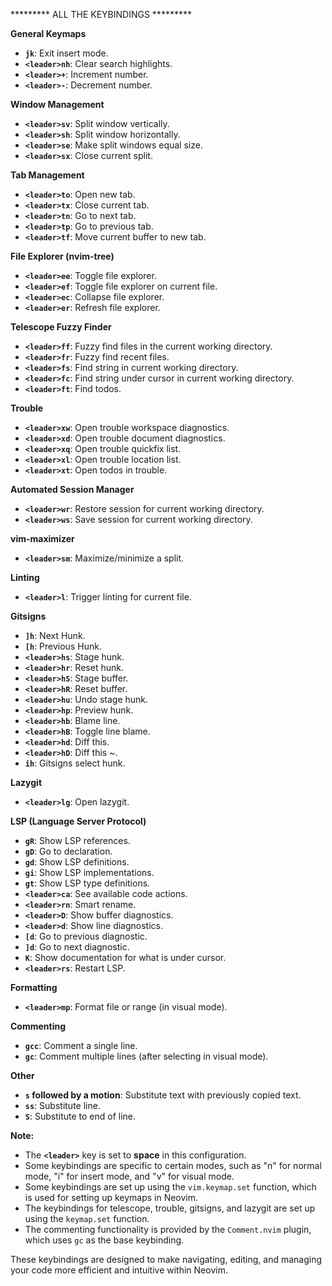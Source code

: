 ********* ALL THE KEYBINDINGS *********

**General Keymaps**
*   **`jk`**: Exit insert mode.
*   **`<leader>nh`**: Clear search highlights.
*   **`<leader>+`**: Increment number.
*   **`<leader>-`**: Decrement number.

**Window Management**
*   **`<leader>sv`**: Split window vertically.
*   **`<leader>sh`**: Split window horizontally.
*   **`<leader>se`**: Make split windows equal size.
*   **`<leader>sx`**: Close current split.

**Tab Management**
*   **`<leader>to`**: Open new tab.
*   **`<leader>tx`**: Close current tab.
*   **`<leader>tn`**: Go to next tab.
*   **`<leader>tp`**: Go to previous tab.
*   **`<leader>tf`**: Move current buffer to new tab.

**File Explorer (nvim-tree)**
*   **`<leader>ee`**: Toggle file explorer.
*   **`<leader>ef`**: Toggle file explorer on current file.
*   **`<leader>ec`**: Collapse file explorer.
*   **`<leader>er`**: Refresh file explorer.

**Telescope Fuzzy Finder**
*   **`<leader>ff`**: Fuzzy find files in the current working directory.
*   **`<leader>fr`**: Fuzzy find recent files.
*   **`<leader>fs`**: Find string in current working directory.
*   **`<leader>fc`**: Find string under cursor in current working directory.
*   **`<leader>ft`**: Find todos.

**Trouble**
*   **`<leader>xw`**: Open trouble workspace diagnostics.
*   **`<leader>xd`**: Open trouble document diagnostics.
*   **`<leader>xq`**: Open trouble quickfix list.
*   **`<leader>xl`**: Open trouble location list.
*   **`<leader>xt`**: Open todos in trouble.

**Automated Session Manager**
*   **`<leader>wr`**: Restore session for current working directory.
*   **`<leader>ws`**: Save session for current working directory.

**vim-maximizer**
*   **`<leader>sm`**: Maximize/minimize a split.

**Linting**
*   **`<leader>l`**: Trigger linting for current file.

**Gitsigns**
*   **`]h`**: Next Hunk.
*   **`[h`**: Previous Hunk.
*   **`<leader>hs`**: Stage hunk.
*   **`<leader>hr`**: Reset hunk.
*   **`<leader>hS`**: Stage buffer.
*   **`<leader>hR`**: Reset buffer.
*   **`<leader>hu`**: Undo stage hunk.
*   **`<leader>hp`**: Preview hunk.
*   **`<leader>hb`**: Blame line.
*   **`<leader>hB`**: Toggle line blame.
*   **`<leader>hd`**: Diff this.
*   **`<leader>hD`**: Diff this ~.
*   **`ih`**: Gitsigns select hunk.

**Lazygit**
*   **`<leader>lg`**: Open lazygit.

**LSP (Language Server Protocol)**
*   **`gR`**: Show LSP references.
*   **`gD`**: Go to declaration.
*   **`gd`**: Show LSP definitions.
*   **`gi`**: Show LSP implementations.
*  **`gt`**: Show LSP type definitions.
*   **`<leader>ca`**: See available code actions.
*   **`<leader>rn`**: Smart rename.
*   **`<leader>D`**: Show buffer diagnostics.
*   **`<leader>d`**: Show line diagnostics.
*   **`[d`**: Go to previous diagnostic.
*   **`]d`**: Go to next diagnostic.
*  **`K`**: Show documentation for what is under cursor.
*   **`<leader>rs`**: Restart LSP.

**Formatting**
*  **`<leader>mp`**: Format file or range (in visual mode).

**Commenting**
*   **`gcc`**: Comment a single line.
*    **`gc`**: Comment multiple lines (after selecting in visual mode).

**Other**
*   **`s` followed by a motion**: Substitute text with previously copied text.
*   **`ss`**: Substitute line.
*   **`S`**: Substitute to end of line.

**Note:**
*   The **`<leader>`** key is set to **space** in this configuration.
*   Some keybindings are specific to certain modes, such as "n" for normal mode, "i" for insert mode, and "v" for visual mode.
*   Some keybindings are set up using the `vim.keymap.set` function, which is used for setting up keymaps in Neovim.
*   The keybindings for telescope, trouble, gitsigns, and lazygit are set up using the `keymap.set` function.
*   The commenting functionality is provided by the `Comment.nvim` plugin, which uses `gc` as the base keybinding.

These keybindings are designed to make navigating, editing, and managing your code more efficient and intuitive within Neovim.


